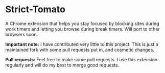 # Strict-Tomato
A Chrome extension that helps you stay focused by blocking sites during work timers and letting you browse during break timers.
Will port to other browsers soon.

**Important note:** I have contributed very little to this project. This is just a maintained fork with some pull requests put in, and cosmetic changes. 

**Pull requests:** Feel free to make some pull requests. I use this extension regularly and will do my best to merge good requests.
